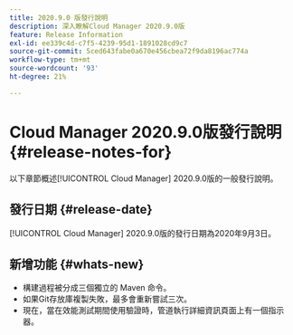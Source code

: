 ```yaml
---
title: 2020.9.0 版發行說明
description: 深入瞭解Cloud Manager 2020.9.0版
feature: Release Information
exl-id: ee339c4d-c7f5-4239-95d1-1891028cd9c7
source-git-commit: 5ced643fabe0a670e456cbea72f9da8196ac774a
workflow-type: tm+mt
source-wordcount: '93'
ht-degree: 21%

---
```


# Cloud Manager 2020.9.0版發行說明 {#release-notes-for}

以下章節概述[!UICONTROL Cloud Manager] 2020.9.0版的一般發行說明。

## 發行日期 {#release-date}

[!UICONTROL Cloud Manager] 2020.9.0版的發行日期為2020年9月3日。

## 新增功能 {#whats-new}

* 構建過程被分成三個獨立的 Maven 命令。
* 如果Git存放庫複製失敗，最多會重新嘗試三次。
* 現在，當在效能測試期間使用驗證時，管道執行詳細資訊頁面上有一個指示器。
